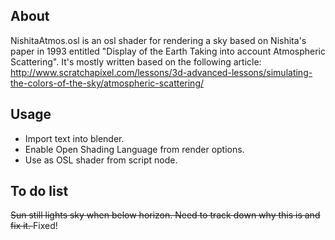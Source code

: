 About
------

NishitaAtmos.osl is an osl shader for rendering a sky based on Nishita's paper in 1993 entitled "Display of the Earth Taking into account Atmospheric Scattering". It's mostly written based on the following article: http://www.scratchapixel.com/lessons/3d-advanced-lessons/simulating-the-colors-of-the-sky/atmospheric-scattering/

Usage
-----

- Import text into blender.
- Enable Open Shading Language from render options.
- Use as OSL shader from script node.


To do list
----------
<del> Sun still lights sky when below horizon. Need to track down why this is and fix it. </del> Fixed!
	